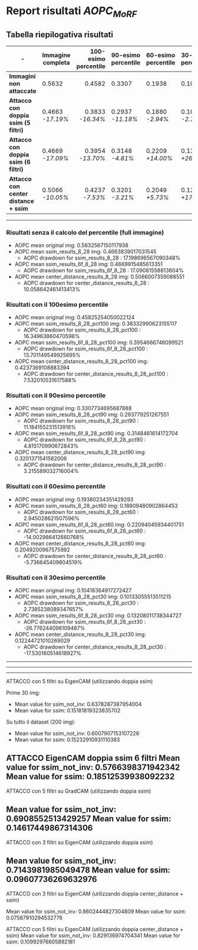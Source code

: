 # **Report risultati $AOPC_{MoRF}$**

## Tabella riepilogativa risultati

| - |Immagine completa | 100-esimo percentile | 90-esimo percentile | 60-esimo percentile | 30-esimo percentile |
|----------- |----------- |-----------: | ----------- | ----------- | ----------- |
| **Immagini non attaccate** | 0.5632 | 0.4582 | 0.3307 | 0.1938 | 0.1041 |
| **Attacco con doppia ssim (5 filtri)** | 0.4663 <br> *-17.19%* | 0.3833 <br> *-16.34%* | 0.2937 <br> *-11.18%* | 0.1880 <br> *-2.94%* | 0.1013 <br> *-2.73%*|
| **Attacco con doppia ssim (6 filtri)** | 0.4669 <br> *-17.09%* | 0.3954 <br> *-13.70%* | 0.3148 <br> *-4.81%* | 0.2209 <br> *+14.00%* | 0.1320 <br> *+26.77%*|
| **Attacco con center distance + ssim** | 0.5066 <br> *-10.05%* | 0.4237 <br> *-7.53%* | 0.3201 <br> *-3.21%* | 0.2049 <br> *+5.73%* | 0.1224 <br> *+17.53%* |

<hr>


### Risultati senza il calcolo del percentile (full immagine)
- AOPC mean original img:  0.5632567150117938
- AOPC mean ssim_results_8_28 img:  0.4663839017031545
    - AOPC drawdown for ssim_results_8_28 : 17.198696567090348%
- AOPC mean ssim_results_6f_8_28 img:  0.4669915485613351
    - AOPC drawdown for ssim_results_6f_8_28 : 17.09081558813604%
- AOPC mean center_distance_results_8_28 img:  0.5066007359088551
    - AOPC drawdown for center_distance_results_8_28 : 10.058642461413413%


### Risultati con il 100esimo percentile
- AOPC mean original img:  0.45825254050022124
- AOPC mean ssim_results_8_28_pct100 img:  0.38332990623155117
    - AOPC drawdown for ssim_results_8_28_pct100 : 16.34963860470598%
- AOPC mean ssim_results_6f_8_28_pct100 img:  0.3954666746099521
    - AOPC drawdown for ssim_results_6f_8_28_pct100 : 13.701149549925695%
- AOPC mean center_distance_results_8_28_pct100 img:  0.4237369108883394
    - AOPC drawdown for center_distance_results_8_28_pct100 : 7.532010531617588%


### Risultati con il 90esimo percentile
- AOPC mean original img:  0.3307734695687888
- AOPC mean ssim_results_8_28_pct90 img:  0.293779251267551
    - AOPC drawdown for ssim_results_8_28_pct90 : 11.184155231513916%
- AOPC mean ssim_results_6f_8_28_pct90 img:  0.3148461614172704
    - AOPC drawdown for ssim_results_6f_8_28_pct90 : 4.815170990672843%
- AOPC mean center_distance_results_8_28_pct90 img:  0.3201371541582006
    - AOPC drawdown for center_distance_results_8_28_pct90 : 3.215589032716004%


### Risultati con il 60esimo percentile
- AOPC mean original img:  0.19380234351429293
- AOPC mean ssim_results_8_28_pct60 img:  0.18809480902864453
    - AOPC drawdown for ssim_results_8_28_pct60 : 2.945028621507596%
- AOPC mean ssim_results_6f_8_28_pct60 img:  0.22094045934401751
    - AOPC drawdown for ssim_results_6f_8_28_pct60 : -14.002986412660768%
- AOPC mean center_distance_results_8_28_pct60 img:  0.2049200967575992
    - AOPC drawdown for center_distance_results_8_28_pct60 : -5.736645409804519%


### Risultati con il 30esimo percentile
- AOPC mean original img:  0.10418364917272427
- AOPC mean ssim_results_8_28_pct30 img:  0.10133055513511215
    - AOPC drawdown for ssim_results_8_28_pct30 : 2.7385238089347657%
- AOPC mean ssim_results_6f_8_28_pct30 img:  0.13208011738344727
    - AOPC drawdown for ssim_results_6f_8_28_pct30 : -26.776244096109487%
- AOPC mean center_distance_results_8_28_pct30 img:  0.12244721010269029
    - AOPC drawdown for center_distance_results_8_28_pct30 : -17.530160514618927%

---
---
---

ATTACCO con 5 filtri su EigenCAM (utilizzando doppia ssim)

Prime 30 img:
- Mean value for ssim_not_inv: 0.6378287387954004
- Mean value for ssim: 0.15181819323835702

Su tutto il dataset (200 img):
- Mean value for ssim_not_inv: 0.6007907153107226
- Mean value for ssim: 0.15232910931110383

ATTACCO EigenCAM doppia ssim 6 filtri
Mean value for ssim_not_inv: 0.5766398371942342
Mean value for ssim: 0.18512539938092232
----------------------------------------------------------

ATTACCO con 5 filtri su GradCAM (utilizzando doppia ssim)

Mean value for ssim_not_inv: 0.6908552513429257
Mean value for ssim: 0.14617449867314306
----------------------------------------------------------

ATTACCO con 3 filtri su EigenCAM (utilizzando doppia ssim)

Mean value for ssim_not_inv: 0.7143981985049478
Mean value for ssim: 0.09607736269632976
----------------------------------------------------------

ATTACCO con 3 filtri su EigenCAM (utilizzando doppia center_distance + ssim)

Mean value for ssim_not_inv: 0.8602444827304809
Mean value for ssim: 0.07587910294532776


ATTACCO con 5 filtri su EigenCAM (utilizzando doppia center_distance + ssim)
Mean value for ssim_not_inv: 0.829136974704341
Mean value for ssim: 0.10992976605892181